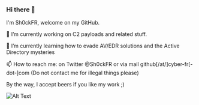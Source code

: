 ### Hi there 👋

I'm Sh0ckFR, welcome on my GitHub.

🔭 I’m currently working on C2 payloads and related stuff.

🌱 I’m currently learning how to evade AV/EDR solutions and the Active Directory mysteries

📫 How to reach me: on Twitter @Sh0ckFR or via mail github[/at/]cyber-fr[-dot-]com (Do not contact me for illegal things please)

By the way, I accept beers if you like my work ;)

![Alt Text](https://raw.githubusercontent.com/Sh0ckFR/Sh0ckFR/main/hackerman.gif)
